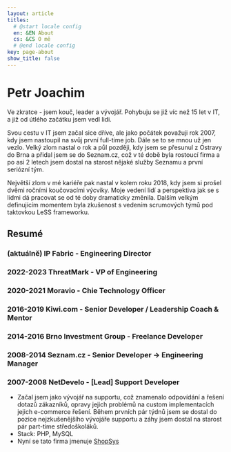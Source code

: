 ```yaml
---
layout: article
titles:
  # @start locale config
  en: &EN About
  cs: &CS O mě
  # @end locale config
key: page-about
show_title: false
---
```


# Petr Joachim

Ve zkratce - jsem kouč, leader a vývojář. Pohybuju se již víc než 15 let v IT, a již od útlého začátku jsem vedl lidi.

Svou cestu v IT jsem začal sice dříve, ale jako počátek považuji rok 2007, kdy jsem nastoupil na svůj první full-time job. Dále se to se mnou už jen vezlo. Velký zlom nastal o rok a půl později, kdy jsem se přesunul z Ostravy do Brna a přidal jsem se do Seznam.cz, což v té době byla rostoucí firma a po asi 2 letech jsem dostal na starost nějaké služby Seznamu a první seriózní tým.

Největší zlom v mé kariéře pak nastal v kolem roku 2018, kdy jsem si prošel dvěmi ročními koučovacími výcviky. Moje vedení lidí a perspektiva jak se s lidmi dá pracovat se od té doby dramaticky změnila. Dalším velkým definujícím momentem byla zkušenost s vedením scrumových týmů pod taktovkou LeSS frameworku.

## Resumé

### (aktuálně) IP Fabric - Engineering Director

### 2022-2023 ThreatMark - VP of Engineering

### 2020-2021 Moravio - Chie Technology Officer

### 2016-2019 Kiwi.com - Senior Developer / Leadership Coach & Mentor

### 2014-2016 Brno Investment Group - Freelance Developer

### 2008-2014 Seznam.cz - Senior Developer -> Engineering Manager

### 2007-2008 NetDevelo - [Lead] Support Developer

- Začal jsem jako vývojář na supportu, což znamenalo odpovídání a řešení dotazů zákazníků, opravy jejich problémů na custom implementacích jejich e-commerce řešení. Během prvních pár týdnů jsem se dostal do pozice nejzkušenějšího vývojáře supportu a záhy jsem dostal na starost pár part-time středoškoláků.
- Stack: PHP, MySQL
- Nyní se tato firma jmenuje [ShopSys](https://www.shopsys.cz/)
